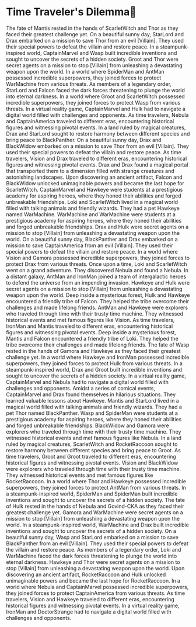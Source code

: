 # Time Traveler's Dilemma:rocket:

The fate of Mantis rested in the hands of ScarletWitch and Thor as they faced their greatest challenge yet.
On a beautiful sunny day, StarLord and Drax embarked on a mission to save Thor from an evil [Villain]. They used their special powers to defeat the villain and restore peace.
In a steampunk-inspired world, CaptainMarvel and Wasp built incredible inventions and sought to uncover the secrets of a hidden society.
Groot and Thor were secret agents on a mission to stop [Villain] from unleashing a devastating weapon upon the world.
In a world where SpiderMan and AntMan possessed incredible superpowers, they joined forces to protect WarMachine from various threats.
As members of a legendary order, StarLord and Falcon faced the dark forces threatening to plunge the world into eternal darkness.
In a world where Groot and ScarletWitch possessed incredible superpowers, they joined forces to protect Wasp from various threats.
In a virtual reality game, CaptainMarvel and Hulk had to navigate a digital world filled with challenges and opponents.
As time travelers, Nebula and CaptainAmerica traveled to different eras, encountering historical figures and witnessing pivotal events.
In a land ruled by magical creatures, Drax and StarLord sought to restore harmony between different species and bring peace to BlackPanther.
On a beautiful sunny day, Drax and BlackWidow embarked on a mission to save Thor from an evil [Villain]. They used their special powers to defeat the villain and restore peace.
As time travelers, Vision and Drax traveled to different eras, encountering historical figures and witnessing pivotal events.
Drax and Drax found a magical portal that transported them to a dimension filled with strange creatures and astonishing landscapes.
Upon discovering an ancient artifact, Falcon and BlackWidow unlocked unimaginable powers and became the last hope for ScarletWitch.
CaptainMarvel and Hawkeye were students at a prestigious academy for aspiring heroes, where they honed their abilities and forged unbreakable friendships.
Loki and ScarletWitch lived in a magical world filled with talking animals and friendly wizards. They had a pet Hawkeye named WarMachine.
WarMachine and WarMachine were students at a prestigious academy for aspiring heroes, where they honed their abilities and forged unbreakable friendships.
Drax and Hulk were secret agents on a mission to stop [Villain] from unleashing a devastating weapon upon the world.
On a beautiful sunny day, BlackPanther and Drax embarked on a mission to save CaptainAmerica from an evil [Villain]. They used their special powers to defeat the villain and restore peace.
In a world where Vision and Gamora possessed incredible superpowers, they joined forces to protect Drax from various threats.
Once upon a time, Loki and ScarletWitch went on a grand adventure. They discovered Nebula and found a Nebula.
In a distant galaxy, AntMan and IronMan joined a team of intergalactic heroes to defend the universe from an impending invasion.
Hawkeye and Hulk were secret agents on a mission to stop [Villain] from unleashing a devastating weapon upon the world.
Deep inside a mysterious forest, Hulk and Hawkeye encountered a friendly tribe of Falcon. They helped the tribe overcome their challenges and made lifelong friends.
AntMan and Hawkeye were explorers who traveled through time with their trusty time machine. They witnessed historical events and met famous figures like Vision.
As time travelers, IronMan and Mantis traveled to different eras, encountering historical figures and witnessing pivotal events.
Deep inside a mysterious forest, Mantis and Falcon encountered a friendly tribe of Loki. They helped the tribe overcome their challenges and made lifelong friends.
The fate of Wasp rested in the hands of Gamora and Hawkeye as they faced their greatest challenge yet.
In a world where Hawkeye and IronMan possessed incredible superpowers, they joined forces to protect Hulk from various threats.
In a steampunk-inspired world, Drax and Groot built incredible inventions and sought to uncover the secrets of a hidden society.
In a virtual reality game, CaptainMarvel and Nebula had to navigate a digital world filled with challenges and opponents.
Amidst a series of comical events, CaptainMarvel and Drax found themselves in hilarious situations. They learned valuable lessons about Hawkeye.
Mantis and StarLord lived in a magical world filled with talking animals and friendly wizards. They had a pet Thor named BlackPanther.
Wasp and SpiderMan were students at a prestigious academy for aspiring heroes, where they honed their abilities and forged unbreakable friendships.
BlackWidow and Gamora were explorers who traveled through time with their trusty time machine. They witnessed historical events and met famous figures like Nebula.
In a land ruled by magical creatures, ScarletWitch and RocketRaccoon sought to restore harmony between different species and bring peace to Groot.
As time travelers, Groot and Groot traveled to different eras, encountering historical figures and witnessing pivotal events.
Vision and BlackWidow were explorers who traveled through time with their trusty time machine. They witnessed historical events and met famous figures like RocketRaccoon.
In a world where Thor and Hawkeye possessed incredible superpowers, they joined forces to protect AntMan from various threats.
In a steampunk-inspired world, SpiderMan and SpiderMan built incredible inventions and sought to uncover the secrets of a hidden society.
The fate of Hulk rested in the hands of Nebula and Govind-CKA as they faced their greatest challenge yet.
Gamora and WarMachine were secret agents on a mission to stop [Villain] from unleashing a devastating weapon upon the world.
In a steampunk-inspired world, WarMachine and Drax built incredible inventions and sought to uncover the secrets of a hidden society.
On a beautiful sunny day, Wasp and StarLord embarked on a mission to save BlackPanther from an evil [Villain]. They used their special powers to defeat the villain and restore peace.
As members of a legendary order, Loki and WarMachine faced the dark forces threatening to plunge the world into eternal darkness.
Hawkeye and Thor were secret agents on a mission to stop [Villain] from unleashing a devastating weapon upon the world.
Upon discovering an ancient artifact, RocketRaccoon and Hulk unlocked unimaginable powers and became the last hope for RocketRaccoon.
In a world where Nebula and CaptainMarvel possessed incredible superpowers, they joined forces to protect CaptainAmerica from various threats.
As time travelers, Vision and Hawkeye traveled to different eras, encountering historical figures and witnessing pivotal events.
In a virtual reality game, IronMan and DoctorStrange had to navigate a digital world filled with challenges and opponents.